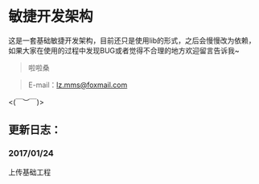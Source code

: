 # 敏捷开发架构
这是一套基础敏捷开发架构，目前还只是使用lib的形式，之后会慢慢改为依赖，如果大家在使用的过程中发现BUG或者觉得不合理的地方欢迎留言告诉我~
> 啦啦桑

> E-mail：<lz.mms@foxmail.com>

<(￣︶￣)>

## 更新日志：
### 2017/01/24
上传基础工程

